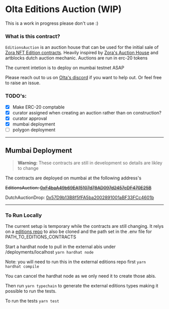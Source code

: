 # Olta Editions Auction (WIP)

This is a work in progress please don't use :)

### What is this contract?
`EditionsAuction` is an auction house that can be used for the initial sale of [Zora NFT Edition contracts](https://github.com/ourzora/nft-editions). Heavily inspired by [Zora's Auction House](https://github.com/ourzora/auction-house) and artblocks dutch auction mechanic. Auctions are run in erc-20 tokens

The current intetion is to deploy on mumbai testnet ASAP

Please reach out to us on [Olta's discord](https://discord.gg/CAXNKzMa5A) if you want to help out. Or feel free to raise an issue.

### TODO's:

- [x] Make ERC-20 comptable
- [x] curator assigned when creating an auction rather than on construction?
- [x] curator approval
- [x] mumbai deployment
- [ ] polygon deployment

---

## Mumbai Deployment

> **Warning:** These contracts are still in development so details are likley to change

The contracts are deployed on mumbai at the following address's

~~EditionsAuction: [0xF4baA49b69EA15107d78AD097d2457cDF470E25B](https://mumbai.polygonscan.com/address/0xF4baA49b69EA15107d78AD097d2457cDF470E25B)~~

DutchAuctionDrop: [0x57D9b13B8f5fFA5ba2002891001aBF33FCc4601b](https://mumbai.polygonscan.com/address/0x57D9b13B8f5fFA5ba2002891001aBF33FCc4601b)

---

### To Run Locally

The current setup is temporary while the contracts are still changing.
It relys on a [editions repo](https://github.com/olta-art/olta-nft-editions) to also be cloned and the path set in the .env file for PATH_TO_EDITIONS_CONTRACTS

Start a hardhat node to pull in the external abis under /deployments/localhost
```yarn hardhat node```

Note: you will need to run this in the external editions repo first
```yarn hardhat compile```

You can cancel the hardhat node as we only need it to create those abis.

Then run ```yarn typechain``` to generate the external editions types making it possible to run the tests.

To run the tests
```yarn test```